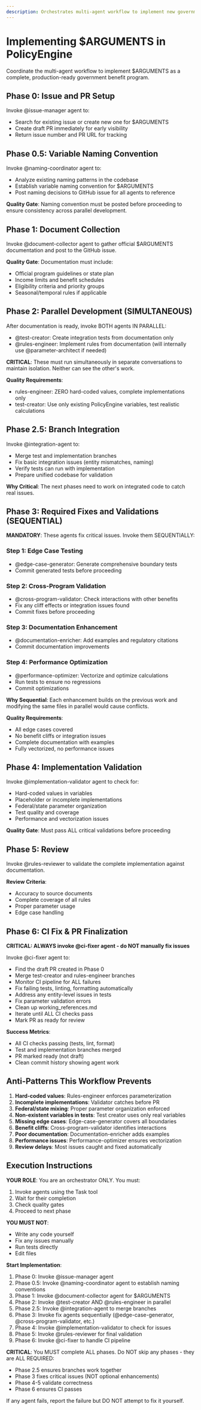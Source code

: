 ```yaml
---
description: Orchestrates multi-agent workflow to implement new government benefit programs
---
```


# Implementing $ARGUMENTS in PolicyEngine

Coordinate the multi-agent workflow to implement $ARGUMENTS as a complete, production-ready government benefit program.

## Phase 0: Issue and PR Setup
Invoke @issue-manager agent to:
- Search for existing issue or create new one for $ARGUMENTS
- Create draft PR immediately for early visibility
- Return issue number and PR URL for tracking

## Phase 0.5: Variable Naming Convention
Invoke @naming-coordinator agent to:
- Analyze existing naming patterns in the codebase
- Establish variable naming convention for $ARGUMENTS
- Post naming decisions to GitHub issue for all agents to reference

**Quality Gate**: Naming convention must be posted before proceeding to ensure consistency across parallel development.

## Phase 1: Document Collection
Invoke @document-collector agent to gather official $ARGUMENTS documentation and post to the GitHub issue.

**Quality Gate**: Documentation must include:
- Official program guidelines or state plan
- Income limits and benefit schedules
- Eligibility criteria and priority groups
- Seasonal/temporal rules if applicable

## Phase 2: Parallel Development (SIMULTANEOUS)
After documentation is ready, invoke BOTH agents IN PARALLEL:
- @test-creator: Create integration tests from documentation only
- @rules-engineer: Implement rules from documentation (will internally use @parameter-architect if needed)

**CRITICAL**: These must run simultaneously in separate conversations to maintain isolation. Neither can see the other's work.

**Quality Requirements**:
- rules-engineer: ZERO hard-coded values, complete implementations only
- test-creator: Use only existing PolicyEngine variables, test realistic calculations

## Phase 2.5: Branch Integration
Invoke @integration-agent to:
- Merge test and implementation branches
- Fix basic integration issues (entity mismatches, naming)
- Verify tests can run with implementation
- Prepare unified codebase for validation

**Why Critical**: The next phases need to work on integrated code to catch real issues.

## Phase 3: Required Fixes and Validations (SEQUENTIAL)

**MANDATORY**: These agents fix critical issues. Invoke them SEQUENTIALLY:

### Step 1: Edge Case Testing

- @edge-case-generator: Generate comprehensive boundary tests
- Commit generated tests before proceeding

### Step 2: Cross-Program Validation

- @cross-program-validator: Check interactions with other benefits
- Fix any cliff effects or integration issues found
- Commit fixes before proceeding

### Step 3: Documentation Enhancement

- @documentation-enricher: Add examples and regulatory citations
- Commit documentation improvements

### Step 4: Performance Optimization

- @performance-optimizer: Vectorize and optimize calculations
- Run tests to ensure no regressions
- Commit optimizations

**Why Sequential**: Each enhancement builds on the previous work and modifying the same files in parallel would cause conflicts.

**Quality Requirements**:
- All edge cases covered
- No benefit cliffs or integration issues
- Complete documentation with examples
- Fully vectorized, no performance issues

## Phase 4: Implementation Validation
Invoke @implementation-validator agent to check for:
- Hard-coded values in variables
- Placeholder or incomplete implementations
- Federal/state parameter organization
- Test quality and coverage
- Performance and vectorization issues

**Quality Gate**: Must pass ALL critical validations before proceeding

## Phase 5: Review
Invoke @rules-reviewer to validate the complete implementation against documentation.

**Review Criteria**:
- Accuracy to source documents
- Complete coverage of all rules
- Proper parameter usage
- Edge case handling

## Phase 6: CI Fix & PR Finalization
**CRITICAL: ALWAYS invoke @ci-fixer agent - do NOT manually fix issues**

Invoke @ci-fixer agent to:
- Find the draft PR created in Phase 0
- Merge test-creator and rules-engineer branches
- Monitor CI pipeline for ALL failures
- Fix failing tests, linting, formatting automatically
- Address any entity-level issues in tests
- Fix parameter validation errors
- Clean up working_references.md
- Iterate until ALL CI checks pass
- Mark PR as ready for review

**Success Metrics**:
- All CI checks passing (tests, lint, format)
- Test and implementation branches merged
- PR marked ready (not draft)
- Clean commit history showing agent work


## Anti-Patterns This Workflow Prevents

1. **Hard-coded values**: Rules-engineer enforces parameterization
2. **Incomplete implementations**: Validator catches before PR
3. **Federal/state mixing**: Proper parameter organization enforced
4. **Non-existent variables in tests**: Test creator uses only real variables
5. **Missing edge cases**: Edge-case-generator covers all boundaries
6. **Benefit cliffs**: Cross-program-validator identifies interactions
7. **Poor documentation**: Documentation-enricher adds examples
8. **Performance issues**: Performance-optimizer ensures vectorization
9. **Review delays**: Most issues caught and fixed automatically

## Execution Instructions

**YOUR ROLE**: You are an orchestrator ONLY. You must:
1. Invoke agents using the Task tool
2. Wait for their completion
3. Check quality gates
4. Proceed to next phase

**YOU MUST NOT**:
- Write any code yourself
- Fix any issues manually
- Run tests directly
- Edit files

**Start Implementation**:
1. Phase 0: Invoke @issue-manager agent
2. Phase 0.5: Invoke @naming-coordinator agent to establish naming conventions
3. Phase 1: Invoke @document-collector agent for $ARGUMENTS  
4. Phase 2: Invoke @test-creator AND @rules-engineer in parallel
5. Phase 2.5: Invoke @integration-agent to merge branches
6. Phase 3: Invoke fix agents sequentially (@edge-case-generator, @cross-program-validator, etc.)
7. Phase 4: Invoke @implementation-validator to check for issues
8. Phase 5: Invoke @rules-reviewer for final validation
9. Phase 6: Invoke @ci-fixer to handle CI pipeline

**CRITICAL**: You MUST complete ALL phases. Do NOT skip any phases - they are ALL REQUIRED:
- Phase 2.5 ensures branches work together
- Phase 3 fixes critical issues (NOT optional enhancements)
- Phase 4-5 validate correctness
- Phase 6 ensures CI passes

If any agent fails, report the failure but DO NOT attempt to fix it yourself.